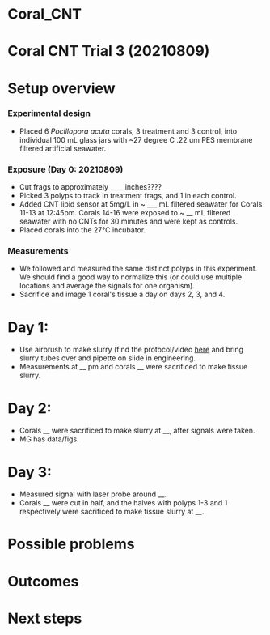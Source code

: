# Coral_CNT

# Coral CNT Trial 3 (20210809)

# Setup overview
### Experimental design
- Placed 6 *Pocillopora acuta* corals, 3 treatment and 3 control, into individual 100 mL glass jars with ~27 degree C .22 um PES membrane filtered artificial seawater.

### Exposure (Day 0: 20210809)
- Cut frags to approximately ____ inches????
- Picked 3 polyps to track in treatment frags, and 1 in each control.
- Added CNT lipid sensor at 5mg/L in ~ ___ mL filtered seawater for Corals 11-13 at 12:45pm. Corals 14-16 were exposed to ~ __ mL filtered seawater with no CNTs for 30 minutes and were kept as controls.
- Placed corals into the 27°C incubator.

### Measurements
- We followed and measured the same distinct polyps in this experiment. We should find a good way to normalize this (or could use multiple locations and average the signals for one organism).
- Sacrifice and image 1 coral's tissue a day on days 2, 3, and 4.

# Day 1:
- Use airbrush to make slurry (find the protocol/video [here](https://hputnam.github.io/Putnam_Lab_Notebook/Coral_Tissue_Removal_protocol/) and bring slurry tubes over and pipette on slide in engineering.
- Measurements at __ pm and corals __ were sacrificed to make tissue slurry.

# Day 2:
- Corals __ were sacrificed to make slurry at __, after signals were taken.
- MG has data/figs.

# Day 3:
- Measured signal with laser probe around __.
- Corals __ were cut in half, and the halves with polyps 1-3 and 1 respectively were sacrificed to make tissue slurry at __.

# Possible problems


# Outcomes


# Next steps
